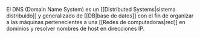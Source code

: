 El DNS (Domain Name System) es un [[Distributed Systems|sistema distribuido]] y generalizado de [[DB|base de datos]] con el fin de organizar a las máquinas pertenecientes a una [[Redes de computadoras|red]] en dominios y resolver nombres de host en direcciones IP.